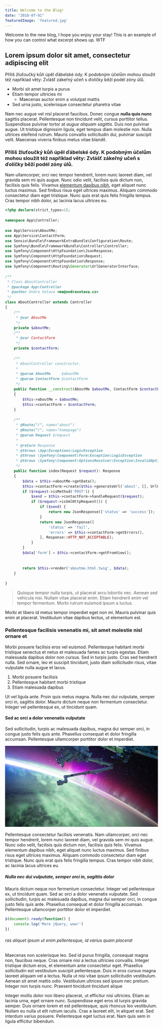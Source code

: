```yaml
---
title: Welcome to the Blog!
date: "2018-07-01"
featuredImage: 'featured.jpg'
---
```


Welcome to the new blog, I hope you enjoy your stay! This is an example of how you can control what excerpt shows up. WTF

<!-- end -->

## Lorem ipsum dolor sit amet, consectetur adipiscing elit

Příliš žluťoučký kůň úpěl ďábelské ódy. K podobným účelům mohou sloužit též například věty: Zvlášť zákeřný učeň s ďolíčky běží podél zóny úlů.

*   Morbi sit amet turpis a purus
*   Etiam tempor ultricies mi
    *   Maecenas auctor enim a volutpat mattis
*   Sed urna justo, scelerisque consectetur pharetra vitae

Nam nec augue vel nisl placerat faucibus. Donec congue **nulla quis nunc** sagittis placerat. Pellentesque non tincidunt velit, cursus porttitor tellus. Suspendisse pulvinar tortor at _augue aliquam sagittis_. Duis non pulvinar augue. Ut tristique dignissim ligula, eget tempus diam molestie non. Nulla ultrices eleifend rutrum. Mauris convallis sollicitudin dui, pulvinar suscipit velit. Maecenas viverra finibus metus vitae blandit.

### Příliš žluťoučký kůň úpěl ďábelské ódy. K podobným účelům mohou sloužit též například věty: Zvlášť zákeřný učeň s ďolíčky běží podél zóny úlů.

Nam ullamcorper, orci nec tempor hendrerit, lorem nunc laoreet diam, vel gravida sem mi quis augue. Nunc odio velit, facilisis quis dictum non, facilisis quis felis. Vivamus [elementum dapibus nibh](https://google.com), eget aliquet nunc luctus maximus. Sed finibus risus eget ultrices maximus. Aliquam commodo consectetur diam eget tristique. Nunc quis erat quis felis fringilla tempus. Cras tempor nibh dolor, ac lacinia lacus ultrices eu.
```php
<?php declare(strict_types=1);

namespace App\Controller;

use App\Service\AboutMe;
use App\Service\ContactForm;
use Sensio\Bundle\FrameworkExtraBundle\Configuration\Route;
use Symfony\Bundle\FrameworkBundle\Controller\Controller;
use Symfony\Component\HttpFoundation\JsonResponse;
use Symfony\Component\HttpFoundation\Request;
use Symfony\Component\HttpFoundation\Response;
use Symfony\Component\Routing\Generator\UrlGeneratorInterface;

/**
 * Class AboutController
 * @package App\Controller
 * @author Ondra Votava <me@ondravotava.cz>
 */
class AboutController extends Controller
{
    /**
     * @var AboutMe
     */
    private $aboutMe;
    /**
     * @var ContactForm
     */
    private $contactForm;
    
    /**
     * AboutController constructor.
     *
     * @param AboutMe     $aboutMe
     * @param ContactForm $contactForm
     */
    public function __construct(AboutMe $aboutMe, ContactForm $contactForm)
    {
        $this->aboutMe = $aboutMe;
        $this->contactForm = $contactForm;
    }
    
    /**
     * @Route("/", name="about")
     * @Route("/", name="homepage")
     * @param Request $request
     *
     * @return Response
     * @throws \App\Exceptions\LogicException
     * @throws \Symfony\Component\Form\Exception\LogicException
     * @throws \Symfony\Component\OptionsResolver\Exception\InvalidOptionsException
     */
    public function index(Request $request): Response
    {
        $data = $this->aboutMe->getData();
        $this->contactForm->create($this->generateUrl('about', [], UrlGeneratorInterface::ABSOLUTE_URL));
        if ($request->isMethod('POST')) {
            $send = $this->contactForm->handleRequest($request);
            if ($request->isXmlHttpRequest()) {
                if ($send) {
                    return new JsonResponse(['status' => 'success']);
                }
                return new JsonResponse([
                    'status' => 'fail',
                    'errors' => $this->contactForm->getErrors(),
                ], Response::HTTP_NOT_ACCEPTABLE);
            }
        }
        $data['form'] = $this->contactForm->getFromView();
        
        
        return $this->render('aboutme.html.twig', $data);
    }
    
}

```

> Quisque tempor nulla turpis, ut placerat arcu lobortis nec. Aenean sed vehicula nisi. Nullam vitae placerat enim. Etiam hendrerit enim vel tempor fermentum. Morbi rutrum euismod ipsum a luctus.

Morbi et libero id metus tempor imperdiet eget non mi. Mauris pulvinar quis enim at placerat. Vestibulum vitae dapibus lectus, ut elementum est.

### Pellentesque facilisis venenatis mi, sit amet molestie nisl ornare et

Morbi posuere facilisis eros vel euismod. Pellentesque habitant morbi tristique senectus et netus et malesuada fames ac turpis egestas. Etiam malesuada dapibus dolor non cursus. Sed in turpis justo. Cras sed hendrerit nulla. Sed ornare, leo et suscipit tincidunt, justo diam sollicitudin risus, vitae vulputate nulla augue et lacus.

1.  Morbi posuere facilisis
2.  Pellentesque habitant morbi tristique
3.  Etiam malesuada dapibus

Ut vel ligula ante. Proin quis metus magna. Nulla nec dui vulputate, semper orci in, sagittis dolor. Mauris dictum neque non fermentum consectetur. Integer vel pellentesque ex, ut tincidunt quam.

#### Sed ac orci a dolor venenatis vulputate

Sed sollicitudin, turpis ac malesuada dapibus, magna dui semper orci, in congue justo felis quis ante. Phasellus consequat et dolor fringilla accumsan. Pellentesque ullamcorper porttitor dolor et imperdiet.

![Space](space.jpg)

Pellentesque consectetur facilisis venenatis. Nam ullamcorper, orci nec tempor hendrerit, lorem nunc laoreet diam, vel gravida sem mi quis augue. Nunc odio velit, facilisis quis dictum non, facilisis quis felis. Vivamus elementum dapibus nibh, eget aliquet nunc luctus maximus. Sed finibus risus eget ultrices maximus. Aliquam commodo consectetur diam eget tristique. Nunc quis erat quis felis fringilla tempus. Cras tempor nibh dolor, ac lacinia lacus ultrices eu.

##### Nulla nec dui vulputate, semper orci in, sagittis dolor

Mauris dictum neque non fermentum consectetur. Integer vel pellentesque ex, ut tincidunt quam. Sed ac orci a dolor venenatis vulputate. Sed sollicitudin, turpis ac malesuada dapibus, magna dui semper orci, in congue justo felis quis ante. Phasellus consequat et dolor fringilla accumsan. Pellentesque ullamcorper porttitor dolor et imperdiet.

```javascript
$(document).ready(function() {
    console.log('More jQuery, wow!')
})
```

###### ras aliquet ipsum ut enim pellentesque, id varius quam placerat

Maecenas non scelerisque leo. Sed id purus fringilla, consequat magna non, faucibus neque. Cras ornare nisi a lectus ultricies convallis. Integer tristique dictum eros, et elementum ante consectetur eget. Phasellus sollicitudin est vestibulum suscipit pellentesque. Duis in eros cursus magna laoreet aliquam vel a lectus. Nulla ut nisi vitae ipsum sollicitudin vestibulum. Aenean sit amet mattis odio. Vestibulum ultrices sed ipsum nec pretium. Integer non turpis nunc. Praesent tincidunt tincidunt alique

Integer mollis dolor non libero placerat, ut efficitur nisi ultricies. Etiam ac lacinia urna, eget ornare nunc. Suspendisse eget eros id turpis gravida semper. Duis ornare lorem et est pellentesque, quis rhoncus leo vestibulum. Nullam eu nulla ut elit rutrum iaculis. Cras a laoreet elit, in aliquet erat. Sed interdum varius posuere. Pellentesque eget luctus erat. Nam quis sem in ligula efficitur bibendum.
